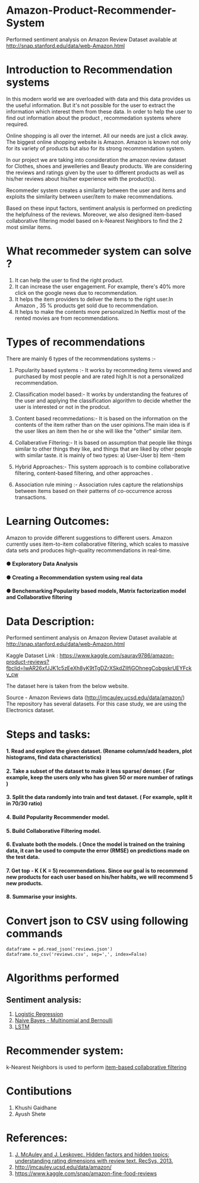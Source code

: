 # Amazon-Product-Recommender-System

Performed sentiment analysis on Amazon Review Dataset available at http://snap.stanford.edu/data/web-Amazon.html

# Introduction to Recommendation systems

In this modern world we are overloaded with data and this data provides us the useful information. But it's not possible for the user to extract the information which interest them from these data. In order to help the user to find out information about the product , recommedation systems where required. 

Online shopping is all over the internet. All our needs are just a click away. The biggest online shopping website is Amazon. Amazon is known not only for its variety of products but also for its strong recommendation system.     

In our project we are taking into consideration the amazon review dataset for Clothes, shoes and jewelleries and Beauty products. We are considering the reviews and ratings given by the user to different products as well as his/her reviews about his/her experience with the product(s).  

Recommeder system creates a similarity between the user and items and exploits the similarity between user/item to make recommendations.

Based on these input factors, sentiment analysis is performed on predicting the helpfulness of the reviews. 
Moreover, we also designed item-based collaborative filtering model based on k-Nearest Neighbors to find the 2 most similar items.     

# What recommeder system can solve ?

1. It can help the user to find the right product.
2. It can increase the user engagement. For example, there's 40% more click on the google news due to recommendation.
3. It helps the item providers to deliver the items to the right user.In Amazon , 35 % products get sold due to recommendation.
4. It helps to make the contents more personalized.In Netflix most of the rented movies are from recommendations.

# Types of recommendations

There are mainly 6 types of the recommendations systems :-

1. Popularity based systems :- It works by recommeding items viewed and purchased by most people and are rated high.It is not a personalized recommendation.
2. Classification model based:- It works by understanding the features of the user and applying the classification algorithm to decide whether the user is     interested or not in the prodcut.
3. Content based recommedations:- It is based on the information on the contents of the item rather than on the user opinions.The main idea is if the user likes an item then he or she will like the "other" similar item.
4. Collaberative Filtering:- It is based on assumption that people like things similar to other things they like, and things that are liked by other people with similar taste. it is mainly of two types:
 a) User-User 
 b) Item -Item
 
5. Hybrid Approaches:- This system approach is to combine collaborative filtering, content-based filtering, and other approaches . 
6. Association rule mining :- Association rules capture the relationships between items based on their patterns of co-occurrence across transactions.

# Learning Outcomes:  
Amazon to provide different suggestions to different users. Amazon currently uses item-to-item collaborative filtering, which scales to massive data sets and produces high-quality recommendations in real-time.

#### ● Exploratory Data Analysis 
#### ● Creating a Recommendation system using real data 
#### ● Benchemarking Popularity based models, Matrix factorization model and Collaborative filtering 

# Data Description:  

Performed sentiment analysis on Amazon Review Dataset available at http://snap.stanford.edu/data/web-Amazon.html

Kaggle Dataset Link :  https://www.kaggle.com/saurav9786/amazon-product-reviews?fbclid=IwAR26xfJJK1c5zEeXh8yK9tTgDZrXSkdZIIfjGOhnegCobgskrUEYFcky_cw

The dataset here is taken from the below website.

Source - Amazon Reviews data (http://jmcauley.ucsd.edu/data/amazon/) The repository has several datasets. For this case study, we are using the Electronics dataset.



# Steps and tasks: 

#### 1. Read and explore the given dataset.  (Rename column/add headers, plot histograms, find data characteristics) 
#### 2. Take a subset of the dataset to make it less sparse/ denser. ( For example, keep the users only who has given 50 or more number of ratings )  
#### 3. Split the data randomly into train and test dataset. ( For example, split it in 70/30 ratio) 
#### 4. Build Popularity Recommender model.  
#### 5. Build Collaborative Filtering model. 
#### 6. Evaluate both the models. ( Once the model is trained on the training data, it can be used to compute the error (RMSE) on predictions made on the test data.  
#### 7. Get top - K ( K = 5) recommendations. Since our goal is to recommend new products for each user based on his/her habits, we will recommend 5 new products.  
#### 8. Summarise your insights. 


# Convert json to CSV using following commands
```
dataframe = pd.read_json('reviews.json')
dataframe.to_csv('reviews.csv', sep=',', index=False)
```
# Algorithms performed
## Sentiment analysis:    
1. [Logistic Regression](https://github.com/ayushete02/Amazon-Product-Recommender-System/tree/main/Logistic%20Regression)    
2. [Naive Bayes - Multinomial and Bernoulli](https://github.com/ayushete02/Amazon-Product-Recommender-System/tree/main/Naive%20Bayes)    
3. [LSTM](https://github.com/ayushete02/Amazon-Product-Recommender-System/tree/main/LSTM)    
    
# Recommender system:    
k-Nearest Neighbors is used to perform [item-based collaborative filtering](https://github.com/ayushete02/Amazon-Product-Recommender-System/tree/main/Recommender%20System)    
    
# Contibutions    
1. Khushi Gaidhane
2. Ayush Shete 
        
# References:    
1. [J. McAuley and J. Leskovec. Hidden factors and hidden topics: understanding rating dimensions with review text. RecSys, 2013.](http://i.stanford.edu/~julian/pdfs/recsys13.pdf)    
2. http://jmcauley.ucsd.edu/data/amazon/    
3. https://www.kaggle.com/snap/amazon-fine-food-reviews   
